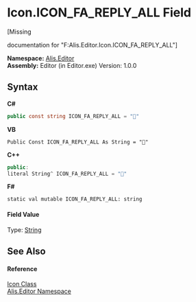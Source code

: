 # Icon.ICON_FA_REPLY_ALL Field
 

\[Missing <summary> documentation for "F:Alis.Editor.Icon.ICON_FA_REPLY_ALL"\]

**Namespace:**&nbsp;<a href="b150ade4-39de-a232-5f06-d3cdc1b2c538">Alis.Editor</a><br />**Assembly:**&nbsp;Editor (in Editor.exe) Version: 1.0.0

## Syntax

**C#**<br />
``` C#
public const string ICON_FA_REPLY_ALL = ""
```

**VB**<br />
``` VB
Public Const ICON_FA_REPLY_ALL As String = ""
```

**C++**<br />
``` C++
public:
literal String^ ICON_FA_REPLY_ALL = ""
```

**F#**<br />
``` F#
static val mutable ICON_FA_REPLY_ALL: string
```


#### Field Value
Type: <a href="https://docs.microsoft.com/dotnet/api/system.string" target="_blank">String</a>

## See Also


#### Reference
<a href="cc0f883c-67f8-f772-c6d7-a60b129f22a7">Icon Class</a><br /><a href="b150ade4-39de-a232-5f06-d3cdc1b2c538">Alis.Editor Namespace</a><br />